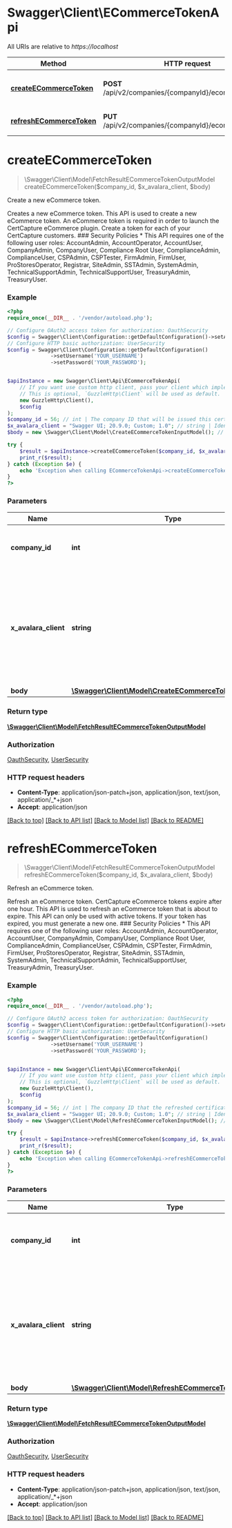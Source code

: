 # Swagger\Client\ECommerceTokenApi

All URIs are relative to *https://localhost*

Method | HTTP request | Description
------------- | ------------- | -------------
[**createECommerceToken**](ECommerceTokenApi.md#createECommerceToken) | **POST** /api/v2/companies/{companyId}/ecommercetokens | Create a new eCommerce token.
[**refreshECommerceToken**](ECommerceTokenApi.md#refreshECommerceToken) | **PUT** /api/v2/companies/{companyId}/ecommercetokens | Refresh an eCommerce token.


# **createECommerceToken**
> \Swagger\Client\Model\FetchResultECommerceTokenOutputModel createECommerceToken($company_id, $x_avalara_client, $body)

Create a new eCommerce token.

Creates a new eCommerce token.                This API is used to create a new eCommerce token. An eCommerce token is required in order to launch the CertCapture eCommerce plugin. Create a token for each of your CertCapture customers.  ### Security Policies  * This API requires one of the following user roles: AccountAdmin, AccountOperator, AccountUser, CompanyAdmin, CompanyUser, Compliance Root User, ComplianceAdmin, ComplianceUser, CSPAdmin, CSPTester, FirmAdmin, FirmUser, ProStoresOperator, Registrar, SiteAdmin, SSTAdmin, SystemAdmin, TechnicalSupportAdmin, TechnicalSupportUser, TreasuryAdmin, TreasuryUser.

### Example
```php
<?php
require_once(__DIR__ . '/vendor/autoload.php');

// Configure OAuth2 access token for authorization: OauthSecurity
$config = Swagger\Client\Configuration::getDefaultConfiguration()->setAccessToken('YOUR_ACCESS_TOKEN');
// Configure HTTP basic authorization: UserSecurity
$config = Swagger\Client\Configuration::getDefaultConfiguration()
              ->setUsername('YOUR_USERNAME')
              ->setPassword('YOUR_PASSWORD');


$apiInstance = new Swagger\Client\Api\ECommerceTokenApi(
    // If you want use custom http client, pass your client which implements `GuzzleHttp\ClientInterface`.
    // This is optional, `GuzzleHttp\Client` will be used as default.
    new GuzzleHttp\Client(),
    $config
);
$company_id = 56; // int | The company ID that will be issued this certificate.
$x_avalara_client = "Swagger UI; 20.9.0; Custom; 1.0"; // string | Identifies the software you are using to call this API.  For more information on the client header, see [Client Headers](https://developer.avalara.com/avatax/client-headers/) .
$body = new \Swagger\Client\Model\CreateECommerceTokenInputModel(); // \Swagger\Client\Model\CreateECommerceTokenInputModel | 

try {
    $result = $apiInstance->createECommerceToken($company_id, $x_avalara_client, $body);
    print_r($result);
} catch (Exception $e) {
    echo 'Exception when calling ECommerceTokenApi->createECommerceToken: ', $e->getMessage(), PHP_EOL;
}
?>
```

### Parameters

Name | Type | Description  | Notes
------------- | ------------- | ------------- | -------------
 **company_id** | **int**| The company ID that will be issued this certificate. |
 **x_avalara_client** | **string**| Identifies the software you are using to call this API.  For more information on the client header, see [Client Headers](https://developer.avalara.com/avatax/client-headers/) . | [optional] [default to Swagger UI; 20.9.0; Custom; 1.0]
 **body** | [**\Swagger\Client\Model\CreateECommerceTokenInputModel**](../Model/CreateECommerceTokenInputModel.md)|  | [optional]

### Return type

[**\Swagger\Client\Model\FetchResultECommerceTokenOutputModel**](../Model/FetchResultECommerceTokenOutputModel.md)

### Authorization

[OauthSecurity](../../README.md#OauthSecurity), [UserSecurity](../../README.md#UserSecurity)

### HTTP request headers

 - **Content-Type**: application/json-patch+json, application/json, text/json, application/_*+json
 - **Accept**: application/json

[[Back to top]](#) [[Back to API list]](../../README.md#documentation-for-api-endpoints) [[Back to Model list]](../../README.md#documentation-for-models) [[Back to README]](../../README.md)

# **refreshECommerceToken**
> \Swagger\Client\Model\FetchResultECommerceTokenOutputModel refreshECommerceToken($company_id, $x_avalara_client, $body)

Refresh an eCommerce token.

Refresh an eCommerce token.                CertCapture eCommerce tokens expire after one hour. This API is used to refresh an eCommerce token that is about to expire. This API can only be used with active tokens. If your token has expired, you must generate a new one.  ### Security Policies  * This API requires one of the following user roles: AccountAdmin, AccountOperator, AccountUser, CompanyAdmin, CompanyUser, Compliance Root User, ComplianceAdmin, ComplianceUser, CSPAdmin, CSPTester, FirmAdmin, FirmUser, ProStoresOperator, Registrar, SiteAdmin, SSTAdmin, SystemAdmin, TechnicalSupportAdmin, TechnicalSupportUser, TreasuryAdmin, TreasuryUser.

### Example
```php
<?php
require_once(__DIR__ . '/vendor/autoload.php');

// Configure OAuth2 access token for authorization: OauthSecurity
$config = Swagger\Client\Configuration::getDefaultConfiguration()->setAccessToken('YOUR_ACCESS_TOKEN');
// Configure HTTP basic authorization: UserSecurity
$config = Swagger\Client\Configuration::getDefaultConfiguration()
              ->setUsername('YOUR_USERNAME')
              ->setPassword('YOUR_PASSWORD');


$apiInstance = new Swagger\Client\Api\ECommerceTokenApi(
    // If you want use custom http client, pass your client which implements `GuzzleHttp\ClientInterface`.
    // This is optional, `GuzzleHttp\Client` will be used as default.
    new GuzzleHttp\Client(),
    $config
);
$company_id = 56; // int | The company ID that the refreshed certificate belongs to.
$x_avalara_client = "Swagger UI; 20.9.0; Custom; 1.0"; // string | Identifies the software you are using to call this API.  For more information on the client header, see [Client Headers](https://developer.avalara.com/avatax/client-headers/) .
$body = new \Swagger\Client\Model\RefreshECommerceTokenInputModel(); // \Swagger\Client\Model\RefreshECommerceTokenInputModel | 

try {
    $result = $apiInstance->refreshECommerceToken($company_id, $x_avalara_client, $body);
    print_r($result);
} catch (Exception $e) {
    echo 'Exception when calling ECommerceTokenApi->refreshECommerceToken: ', $e->getMessage(), PHP_EOL;
}
?>
```

### Parameters

Name | Type | Description  | Notes
------------- | ------------- | ------------- | -------------
 **company_id** | **int**| The company ID that the refreshed certificate belongs to. |
 **x_avalara_client** | **string**| Identifies the software you are using to call this API.  For more information on the client header, see [Client Headers](https://developer.avalara.com/avatax/client-headers/) . | [optional] [default to Swagger UI; 20.9.0; Custom; 1.0]
 **body** | [**\Swagger\Client\Model\RefreshECommerceTokenInputModel**](../Model/RefreshECommerceTokenInputModel.md)|  | [optional]

### Return type

[**\Swagger\Client\Model\FetchResultECommerceTokenOutputModel**](../Model/FetchResultECommerceTokenOutputModel.md)

### Authorization

[OauthSecurity](../../README.md#OauthSecurity), [UserSecurity](../../README.md#UserSecurity)

### HTTP request headers

 - **Content-Type**: application/json-patch+json, application/json, text/json, application/_*+json
 - **Accept**: application/json

[[Back to top]](#) [[Back to API list]](../../README.md#documentation-for-api-endpoints) [[Back to Model list]](../../README.md#documentation-for-models) [[Back to README]](../../README.md)

